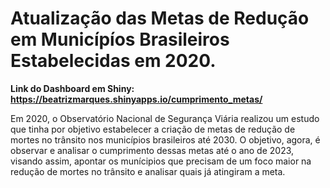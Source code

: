 # Atualização das Metas de Redução em Municípíos Brasileiros Estabelecidas em 2020.


**Link do Dashboard em  Shiny: https://beatrizmarques.shinyapps.io/cumprimento_metas/**

Em 2020, o Observatório Nacional de Segurança Viária realizou um estudo que tinha por objetivo estabelecer a criação de metas de redução de mortes no trânsito nos municípios brasileiros até 2030. O objetivo, agora, é observar e analisar o cumprimento dessas metas até o ano de 2023, visando assim, apontar os munícipios que precisam de um foco maior na redução de mortes no trânsito e analisar quais já atingiram a meta.

